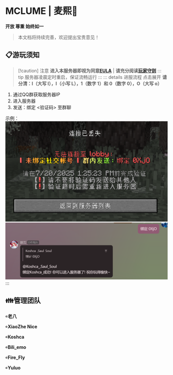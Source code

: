 # MCLUME | 麦熙:tada:
**开放 尊重 始终如一**

> 本文档将持续完善，欢迎提出宝贵意见！ 
## :clipboard:游玩须知
>[!caution] 注意
>**进入本服务器即视为同意[EULA](/docs/mclume/eula)** | 
>**请充分阅读[玩家守则](/docs/mclume/rules)**
::: tip
服务器凌晨定时重启，保证流畅运行
:::
::: details 进服流程 点击展开 
> **请分清：I（大写 I），l（小写 L），1（数字 1）和 0（数字 0），O（大写 o）**
1. 通过QQ群获取服务器IP
2. 进入服务器
3. 发送：绑定 <验证码> 至群聊
 
示例：
![图片](/public/server_enter.png "进")
![图片](/public/enter_code.png "输")
:::
<Linkcard url="/docs/mclume/index.md" title="MCLUME WIKI" description="快速跳转" logo="/mlicon.png"/>
 
<Linkcard url="https://mcmbs.dpdns.org/" title="MCBUCKET [SUPER] WIKI" description="快速跳转" logo="/mbicon.png"/>

## :family:管理团队
**৹ 老八**
  
**৹ XiaoZhe Nice**
 
**৹ Koshca**
 
**৹ Bili_emo**
 
**৹ Fire_Fly**
 

**৹ Yuluo**




